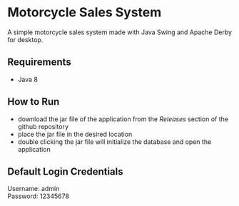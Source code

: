 # Motorcycle Sales System
A simple motorcycle sales system made with Java Swing and Apache Derby for desktop.

## Requirements
* Java 8

## How to Run
* download the jar file of the application from the *Releases* section of the github repository
* place the jar file in the desired location
* double clicking the jar file will initialize the database and open the application

## Default Login Credentials
Username: admin  
Password: 12345678
